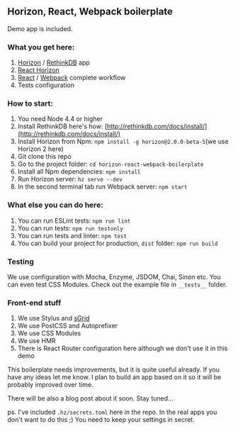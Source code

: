 ## Horizon, React, Webpack boilerplate

Demo app is included.

### What you get here:

1. [Horizon](http://horizon.io/) / [RethinkDB](https://www.rethinkdb.com/) app
2. [React Horizon](https://medium.com/@roman01la/introducing-react-horizon-4c26f9ef628c)
3. [React](https://facebook.github.io/react/) / [Webpack](https://webpack.github.io/) complete workflow
4. Tests configuration

### How to start:

1. You need Node 4.4 or higher
2. Install RethinkDB here's how: [http://rethinkdb.com/docs/install/](http://rethinkdb.com/docs/install/)
3. Install Horizon from Npm: `npm install -g horizon@2.0.0-beta-5`(we use Horizon 2 here)
4. Git clone this repo
5. Go to the project folder: `cd horizon-react-webpack-boilerplate`
6. Install all Npm dependencies: `npm install`
7. Run Horizon server: `hz serve --dev`
8. In the second terminal tab run Webpack server: `npm start`

### What else you can do here:

1. You can run ESLint tests: `npm run lint`
2. You can run tests: `npm run testonly`
3. You can run tests and linter: `npm test`
4. You can build your project for production, `dist` folder: `npm run build`

### Testing

We use configuration with Mocha, Enzyme, JSDOM, Chai, Sinon etc. You can even test CSS Modules. Check out the example file in `__tests__` folder.

### Front-end stuff

1. We use Stylus and [sGrid](http://stylusgrid.com)
2. We use PostCSS and Autoprefixer
3. We use CSS Modules
4. We use HMR
5. There is React Router configuration here although we don't use it in this demo

This boilerplate needs improvements, but it is quite useful already.
If you have any ideas let me know. I plan to build an app based on it so it will be probably improved over time.

There will be also a blog post about it soon. Stay tuned...

ps. I've included `.hz/secrets.toml` here in the repo. In the real apps you don't want to do this ;) You need to keep your settings in secret.
